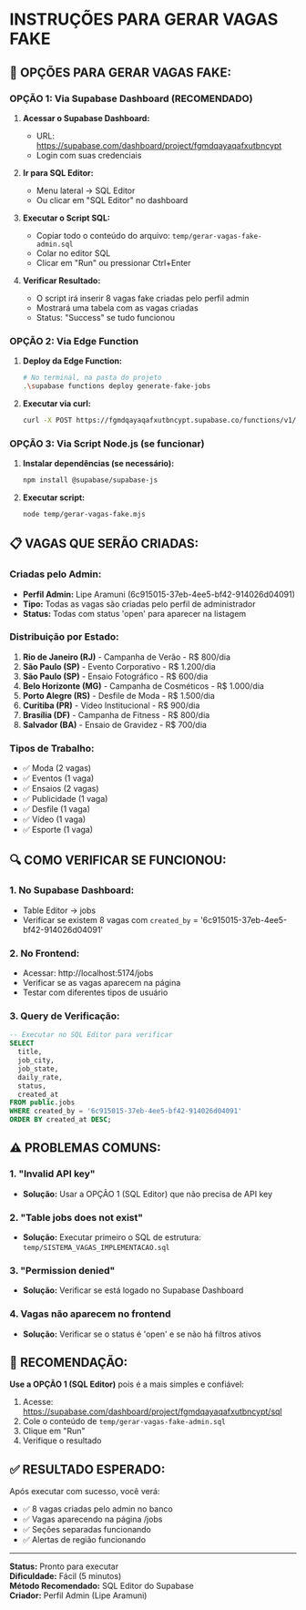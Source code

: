 # INSTRUÇÕES PARA GERAR VAGAS FAKE

## 🚀 **OPÇÕES PARA GERAR VAGAS FAKE:**

### **OPÇÃO 1: Via Supabase Dashboard (RECOMENDADO)**

1. **Acessar o Supabase Dashboard:**
   - URL: https://supabase.com/dashboard/project/fgmdqayaqafxutbncypt
   - Login com suas credenciais

2. **Ir para SQL Editor:**
   - Menu lateral → SQL Editor
   - Ou clicar em "SQL Editor" no dashboard

3. **Executar o Script SQL:**
   - Copiar todo o conteúdo do arquivo: `temp/gerar-vagas-fake-admin.sql`
   - Colar no editor SQL
   - Clicar em "Run" ou pressionar Ctrl+Enter

4. **Verificar Resultado:**
   - O script irá inserir 8 vagas fake criadas pelo perfil admin
   - Mostrará uma tabela com as vagas criadas
   - Status: "Success" se tudo funcionou

### **OPÇÃO 2: Via Edge Function**

1. **Deploy da Edge Function:**
   ```bash
   # No terminal, na pasta do projeto
   .\supabase functions deploy generate-fake-jobs
   ```

2. **Executar via curl:**
   ```bash
   curl -X POST https://fgmdqayaqafxutbncypt.supabase.co/functions/v1/generate-fake-jobs
   ```

### **OPÇÃO 3: Via Script Node.js (se funcionar)**

1. **Instalar dependências (se necessário):**
   ```bash
   npm install @supabase/supabase-js
   ```

2. **Executar script:**
   ```bash
   node temp/gerar-vagas-fake.mjs
   ```

## 📋 **VAGAS QUE SERÃO CRIADAS:**

### **Criadas pelo Admin:**
- **Perfil Admin:** Lipe Aramuni (6c915015-37eb-4ee5-bf42-914026d04091)
- **Tipo:** Todas as vagas são criadas pelo perfil de administrador
- **Status:** Todas com status 'open' para aparecer na listagem

### **Distribuição por Estado:**
1. **Rio de Janeiro (RJ)** - Campanha de Verão - R$ 800/dia
2. **São Paulo (SP)** - Evento Corporativo - R$ 1.200/dia
3. **São Paulo (SP)** - Ensaio Fotográfico - R$ 600/dia
4. **Belo Horizonte (MG)** - Campanha de Cosméticos - R$ 1.000/dia
5. **Porto Alegre (RS)** - Desfile de Moda - R$ 1.500/dia
6. **Curitiba (PR)** - Vídeo Institucional - R$ 900/dia
7. **Brasília (DF)** - Campanha de Fitness - R$ 800/dia
8. **Salvador (BA)** - Ensaio de Gravidez - R$ 700/dia

### **Tipos de Trabalho:**
- ✅ Moda (2 vagas)
- ✅ Eventos (1 vaga)
- ✅ Ensaios (2 vagas)
- ✅ Publicidade (1 vaga)
- ✅ Desfile (1 vaga)
- ✅ Vídeo (1 vaga)
- ✅ Esporte (1 vaga)

## 🔍 **COMO VERIFICAR SE FUNCIONOU:**

### **1. No Supabase Dashboard:**
- Table Editor → jobs
- Verificar se existem 8 vagas com `created_by` = '6c915015-37eb-4ee5-bf42-914026d04091'

### **2. No Frontend:**
- Acessar: http://localhost:5174/jobs
- Verificar se as vagas aparecem na página
- Testar com diferentes tipos de usuário

### **3. Query de Verificação:**
```sql
-- Executar no SQL Editor para verificar
SELECT 
  title, 
  job_city, 
  job_state, 
  daily_rate,
  status,
  created_at
FROM public.jobs 
WHERE created_by = '6c915015-37eb-4ee5-bf42-914026d04091'
ORDER BY created_at DESC;
```

## ⚠️ **PROBLEMAS COMUNS:**

### **1. "Invalid API key"**
- **Solução:** Usar a OPÇÃO 1 (SQL Editor) que não precisa de API key

### **2. "Table jobs does not exist"**
- **Solução:** Executar primeiro o SQL de estrutura: `temp/SISTEMA_VAGAS_IMPLEMENTACAO.sql`

### **3. "Permission denied"**
- **Solução:** Verificar se está logado no Supabase Dashboard

### **4. Vagas não aparecem no frontend**
- **Solução:** Verificar se o status é 'open' e se não há filtros ativos

## 🎯 **RECOMENDAÇÃO:**

**Use a OPÇÃO 1 (SQL Editor)** pois é a mais simples e confiável:

1. Acesse: https://supabase.com/dashboard/project/fgmdqayaqafxutbncypt/sql
2. Cole o conteúdo de `temp/gerar-vagas-fake-admin.sql`
3. Clique em "Run"
4. Verifique o resultado

## ✅ **RESULTADO ESPERADO:**

Após executar com sucesso, você verá:
- ✅ 8 vagas criadas pelo admin no banco
- ✅ Vagas aparecendo na página /jobs
- ✅ Seções separadas funcionando
- ✅ Alertas de região funcionando

---

**Status:** Pronto para executar  
**Dificuldade:** Fácil (5 minutos)  
**Método Recomendado:** SQL Editor do Supabase  
**Criador:** Perfil Admin (Lipe Aramuni) 